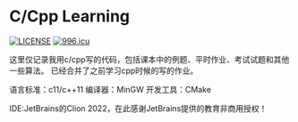 # C/Cpp Learning

[![LICENSE](https://img.shields.io/badge/license-Anti%20996-blue.svg)](https://github.com/996icu/996.ICU/blob/master/LICENSE)
<a href="https://996.icu"><img src="https://img.shields.io/badge/link-996.icu-red.svg" alt="996.icu" /></a>

这里仅记录我用c/cpp写的代码，包括课本中的例题、平时作业、考试试题和其他一些算法。
已经合并了之前学习cpp时候的写的作业。

语言标准：c11/c++11
编译器：MinGW
开发工具：CMake

IDE:JetBrains的Clion 2022，在此感谢JetBrains提供的教育非商用授权！
